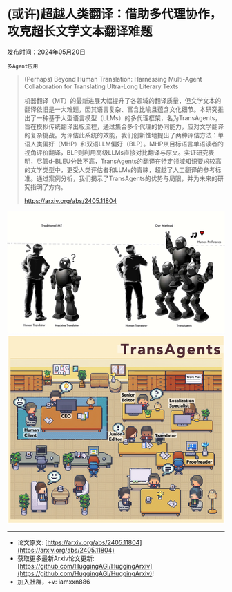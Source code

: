 # (或许)超越人类翻译：借助多代理协作，攻克超长文学文本翻译难题
发布时间：2024年05月20日

`多Agent应用`
> (Perhaps) Beyond Human Translation: Harnessing Multi-Agent Collaboration for Translating Ultra-Long Literary Texts
>
> 机器翻译（MT）的最新进展大幅提升了各领域的翻译质量，但文学文本的翻译依旧是一大难题，因其语言复杂、富含比喻且蕴含文化细节。本研究推出了一种基于大型语言模型（LLMs）的多代理框架，名为TransAgents，旨在模拟传统翻译出版流程，通过集合多个代理的协同能力，应对文学翻译的复杂挑战。为评估此系统的效能，我们创新性地提出了两种评估方法：单语人类偏好（MHP）和双语LLM偏好（BLP）。MHP从目标语言单语读者的视角评价翻译，BLP则利用高级LLMs直接对比翻译与原文。实证研究表明，尽管d-BLEU分数不高，TransAgents的翻译在特定领域知识要求较高的文学类型中，更受人类评估者和LLMs的青睐，超越了人工翻译的参考标准。通过案例分析，我们揭示了TransAgents的优势与局限，并为未来的研究指明了方向。
>
> https://arxiv.org/abs/2405.11804

![](https://raw.githubusercontent.com/HuggingAGI/HuggingArxiv/main/paper_images/2405.11804/x1.png)
![](https://raw.githubusercontent.com/HuggingAGI/HuggingArxiv/main/paper_images/2405.11804/x2.png)

<hr />

- 论文原文: [https://arxiv.org/abs/2405.11804](https://arxiv.org/abs/2405.11804)
- 获取更多最新Arxiv论文更新: [https://github.com/HuggingAGI/HuggingArxiv](https://github.com/HuggingAGI/HuggingArxiv)!
- 加入社群，+v: iamxxn886